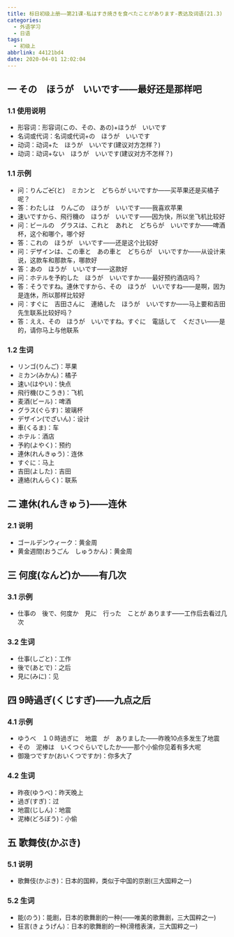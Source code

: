 ```yaml
---
title: 标日初级上册——第21课-私はすき焼きを食べたことがあります-表达及词语(21.3)
categories:
  - 外语学习
  - 日语
tags:
  - 初级上
abbrlink: 44121bd4
date: 2020-04-01 12:02:04
---
```

## 一 その　ほうが　いいです——最好还是那样吧
### 1.1 使用说明
* 形容词：形容词(この、その、あの)+ほうが　いいです
* 名词或代词：名词或代词+の　ほうが　いいです
* 动词：动词+た　ほうが　いいです(建议对方怎样？)
* 动词：动词+ない　ほうが　いいです(建议对方不怎样？)

<!--more-->

### 1.1 示例

* 问：りんご~~ど~~(と)　ミカンと　どちらが  いいですか——买苹果还是买橘子呢？
* 答：わたしは　りんごの　ほうが　いいです——我喜欢苹果
* 速いですから、飛行機の　ほうが　いいです——因为快，所以坐飞机比较好
* 问：ビールの　グラスは、これと　あれと　どちらが　いいですか——啤酒杯，这个和哪个，哪个好
* 答：これの　ほうが　いいです——还是这个比较好
* 问：デザインは、この車と　あの車と　どちらが　いいですか——从设计来说，这款车和那款车，哪款好
* 答：あの　ほうが　いいです——这款好
* 问：ホテルを予約した　ほうが　いいですか——最好预约酒店吗？
* 答：そうですね。連休ですから、その　ほうが　いいですね——是啊，因为是连休，所以那样比较好
* 问：すぐに　吉田さんに　連絡した　ほうが　いいですか——马上要和吉田先生联系比较好吗？
* 答：ええ、その　ほうが　いいですね。すぐに　電話して　ください——是的，请你马上与他联系

### 1.2 生词

* リンゴ(りんご)：苹果
* ミカン(みかん)：橘子
* 速い(はやい)：快点
* 飛行機(ひこうき)：飞机
* 麦酒(ビール)：啤酒
* グラス(ぐらす)：玻璃杯
* デザイン(でざいん)：设计
* 車(くるま)：车
* ホテル：酒店
* 予約(よやく)：预约
* 連休(れんきゅう)：连休
* すぐに：马上
* 吉田(よした)：吉田
* 連絡(れんらく)：联系

## 二 連休(れんきゅう)——连休

### 2.1 说明

* ゴールデンウィーク：黄金周
* 黄金週間(おうごん　しゅうかん)：黄金周

## 三 何度(なんど)か——有几次

### 3.1 示例

* 仕事の　後で、何度か　見に　行った　ことが  あります——工作后去看过几次 

### 3.2 生词

* 仕事(しごと)：工作
* 後で(あとで)：之后
* 見に(みに)：见

## 四 9時過ぎ(くじすぎ)——九点之后

### 4.1 示例

* ゆうべ　１０時過ぎに　地震　が　ありました——昨晚10点多发生了地震
* その　泥棒は　いくつぐらいでしたか——那个小偷你见着有多大呢
* 御幾つですか(おいくつですか)：你多大了

### 4.2 生词

* 昨夜(ゆうべ)：昨天晚上
* 過ぎ(すぎ)：过
* 地震(じしん)：地震
* 泥棒(どろぼう)：小偷

## 五 歌舞伎(かぶき)

### 5.1 说明

* 歌舞伎(かぶき)：日本的国粹，类似于中国的京剧(三大国粹之一)

### 5.2 生词

* 能(のう)：能剧，日本的歌舞剧的一种(——唯美的歌舞剧，三大国粹之一)
* 狂言(きょうげん)：日本的歌舞剧的一种(滑稽表演，三大国粹之一)